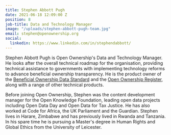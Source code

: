 ```yaml
---
title: Stephen Abbott Pugh
date: 2021-06-18 12:09:00 Z
position: 8
job-title: Data and Technology Manager
image: "/uploads/stephen-abbott-pugh-team.jpg"
email: stephen@openownership.org
social:
  linkedin: https://www.linkedin.com/in/stephendabbott/
---
```


Stephen Abbott Pugh is Open Ownership's Data and Technology Manager. He looks after the overall technical roadmap for the organisation, providing technical assistance to governments with implementing technology reforms to advance beneficial ownership transparency. He is the product owner of the [Beneficial Ownership Data Standard](http://standard.openownership.org/en/0.2.0/) and the [Open Ownership Register](https://register.openownership.org/), along with a range of other technical products.

Before joining Open Ownership, Stephen was the content development manager for the Open Knowledge Foundation, leading open data projects including Open Data Day and Open Data for Tax Justice. He has also worked at Code for Africa, the UK Parliament and the Guardian. Stephen lives in Harare, Zimbabwe and has previously lived in Rwanda and Tanzania. In his spare time he is pursuing a Master's degree in Human Rights and Global Ethics from the University of Leicester.